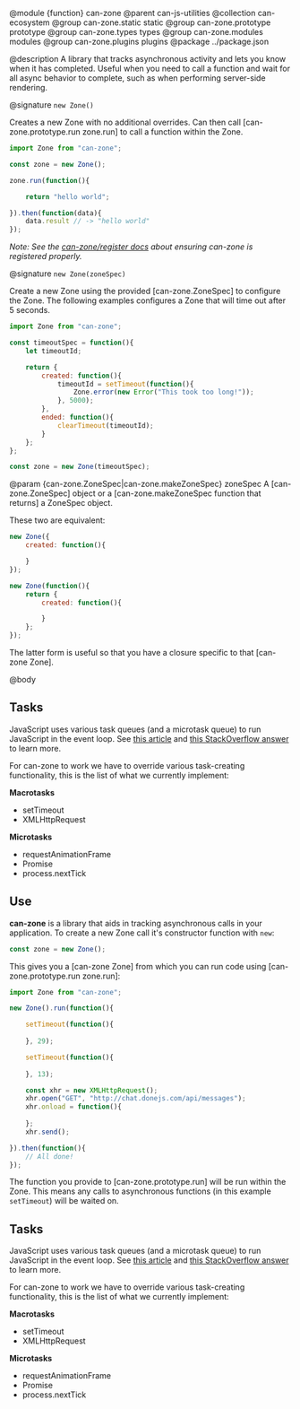 @module {function} can-zone
@parent can-js-utilities
@collection can-ecosystem
@group can-zone.static static
@group can-zone.prototype prototype
@group can-zone.types types
@group can-zone.modules modules
@group can-zone.plugins plugins
@package ../package.json

@description A library that tracks asynchronous activity and lets you know when it has completed. Useful when you need to call a function and wait for all async behavior to complete, such as when performing server-side rendering.

@signature `new Zone()`

Creates a new Zone with no additional overrides. Can then call [can-zone.prototype.run zone.run] to call a function within the Zone.

```js
import Zone from "can-zone";

const zone = new Zone();

zone.run(function(){

	return "hello world";

}).then(function(data){
	data.result // -> "hello world"
});
```

*Note: See the [can-zone/register docs](https://github.com/canjs/can-zone/blob/master/docs/register.md) about ensuring can-zone is registered properly.*

@signature `new Zone(zoneSpec)`

Create a new Zone using the provided [can-zone.ZoneSpec] to configure the Zone. The following examples configures a Zone that will time out after 5 seconds.

```js
import Zone from "can-zone";

const timeoutSpec = function(){
	let timeoutId;

	return {
		created: function(){
			timeoutId = setTimeout(function(){
				Zone.error(new Error("This took too long!"));
			}, 5000);
		},
		ended: function(){
			clearTimeout(timeoutId);
		}
	};
};

const zone = new Zone(timeoutSpec);
```

@param {can-zone.ZoneSpec|can-zone.makeZoneSpec} zoneSpec A [can-zone.ZoneSpec] object or a [can-zone.makeZoneSpec function that returns] a ZoneSpec object.

These two are equivalent:

```js
new Zone({
	created: function(){

	}
});

new Zone(function(){
	return {
		created: function(){

		}
	};
});
```

The latter form is useful so that you have a closure specific to that [can-zone Zone].

@body

## Tasks

JavaScript uses various task queues (and a microtask queue) to run JavaScript in the event loop. See [this article](https://jakearchibald.com/2015/tasks-microtasks-queues-and-schedules/) and [this StackOverflow answer](http://stackoverflow.com/questions/25915634/difference-between-microtask-and-macrotask-within-an-event-loop-context) to learn more.

For can-zone to work we have to override various task-creating functionality, this is the list of what we currently implement:

**Macrotasks**

* setTimeout
* XMLHttpRequest

**Microtasks**

* requestAnimationFrame
* Promise
* process.nextTick

## Use

**can-zone** is a library that aids in tracking asynchronous calls in your application. To create a new Zone call it's constructor function with `new`:

```js
const zone = new Zone();
```

This gives you a [can-zone Zone] from which you can run code using [can-zone.prototype.run zone.run]:

```js
import Zone from "can-zone";

new Zone().run(function(){

	setTimeout(function(){
    
	}, 29);

	setTimeout(function(){
    
	}, 13);

	const xhr = new XMLHttpRequest();
	xhr.open("GET", "http://chat.donejs.com/api/messages");
	xhr.onload = function(){
    
	};
	xhr.send();

}).then(function(){
	// All done!
});
```

The function you provide to [can-zone.prototype.run] will be run within the Zone. This means any calls to asynchronous functions (in this example `setTimeout`)	will be waited on.

## Tasks

JavaScript uses various task queues (and a microtask queue) to run JavaScript in the event loop. See [this article](https://jakearchibald.com/2015/tasks-microtasks-queues-and-schedules/) and [this StackOverflow answer](http://stackoverflow.com/questions/25915634/difference-between-microtask-and-macrotask-within-an-event-loop-context) to learn more.

For can-zone to work we have to override various task-creating functionality, this is the list of what we currently implement:

**Macrotasks**

* setTimeout
* XMLHttpRequest

**Microtasks**

* requestAnimationFrame
* Promise
* process.nextTick
